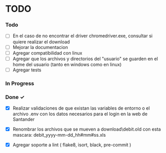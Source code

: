 # TODO

### Todo

- [ ] En el caso de no encontrar el driver chromedriver.exe, consultar si quiere realizar el download
- [ ] Mejorar la documentacion
- [ ] Agregar compatibilidad con linux
- [ ] Agregar que los archivos y directorios del "usuario" se guarden en el home del usuario (tanto en windows como en linux)
- [ ] Agregar tests

### In Progress


### Done ✓

- [x] Realizar validaciones de que existan las variables de entorno o el archivo .env con los datos necesarios para el login en la web de Santander

- [x] Renombrar los archivos que se mueven a download\debit.old con esta mascara: debit_yyyy-mm-dd_hh#mm#ss.xls

- [x] Agregar soporte a lint ( flake8, isort, black, pre-commit )
